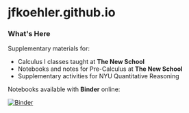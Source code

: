 # jfkoehler.github.io

### What's Here

Supplementary materials for:

* Calculus I classes taught at **The New School**
* Notebooks and notes for Pre-Calculus at **The New School**
* Supplementary activities for NYU Quantitative Reasoning

Notebooks available with **Binder** online:

[![Binder](http://mybinder.org/badge.svg)](http://mybinder.org:/repo/jfkoehler/jfkoehler.github.io)


